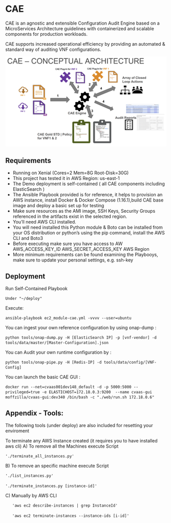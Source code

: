 # CAE
CAE is an agnostic and extensible Configuration Audit Engine based on a MicroServices Architecture guidelines with containerized and scalable components for production workloads.

CAE supports increased operational efficiency by providing an automated & standard way of auditing VNF configurations.

![alt text](https://github.com/moffzilla/CAE/blob/master/media/CAE-Conceptual.png)
 	
	
## Requirements

- Running on Xenial (Cores=2 Mem=8G Root-Disk=30G)
- This project has tested it in AWS Region: us-east-1
- The Demo deployment is self-contained ( all CAE components including ElasticSearch )
- The Ansible Playbook provided is for reference, it helps to provision an AWS instance, install Docker & Docker Compose (1.16.1),build CAE base image and deploy a basic set up for testing
- Make sure resources as the AMI image, SSH Keys, Security Groups referenced in the artifacts exist in the selected region.
- You’ll need AWS CLI installed.
- You will need installed this Python module & Boto can be installed from your OS distribution or python’s using the pip command, install the AWS CLI and Boto3
- Before executing make sure you have access to AW
    AWS_ACCESS_KEY_ID
    AWS_SECRET_ACCESS_KEY
    AWS Region
- More minimum requirements can be found examining the Playbooys, make sure to update your personal settings, e.g. ssh-key
## Deployment

Run Self-Contained Playbook
 
	Under "~/deploy"

Execute:

	ansible-playbook ec2_module-cae.yml -vvvv --user=ubuntu

You can ingest your own reference configuration by using onap-dump :

	python tools/onap-dump.py -H [ElasticSearch IP] -p [vnf-vendor] -d  tools/data/master/[Master-Configuration].json

You can Audit your own runtime configuration by  :

	python tools/onap-pipe.py -H [Redis-IP] -d tools/data/config/[VNF-Config]

You can launch the basic CAE GUI :

	docker run --net=cvaas001dev148_default -d -p 5000:5000 --privileged=true -e ELASTICHOST=172.18.0.3:9200  --name cvaas-gui moffzilla/cvaas-gui:dev340 /bin/bash -c "./web/run.sh 172.18.0.6"


## Appendix - Tools:

The following tools (under deploy) are also included for resetting your enviroment

To terminate any AWS Instance created (it requires you to have installed aws cli)
  A) To remove all the Machines execute Script

	'./terminate_all_instances.py' 

  B) To remove an specific machine execute Script

	'./list_instances.py'

	'./terminate_instances.py [instance-id]'

  C) Manually by AWS CLI

       'aws ec2 describe-instances | grep InstanceId'

       'aws ec2 terminate-instances --instance-ids [i-id]'
	
	
	

